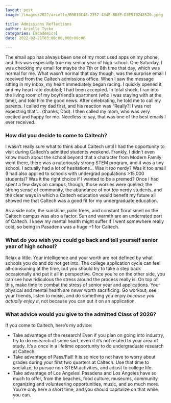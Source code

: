 ```yaml
---
layout: post
image: /images/2022/arielle/B9013C46-2357-434E-8D3E-D3E57B248520.jpeg

title: Admissions Reflections
author: Arielle Tycko
categories: [academics]
date: 2022-02-21T03:00:00.000+00:00

---
```

The email app has always been one of my most used apps on my phone, and this was especially true my senior year of high school. One Saturday, I was checking my email for maybe the 7th or 8th time that day, which was normal for me. What wasn’t normal that day though, was the surprise email I received from the Caltech admissions office. When I saw the message sitting in my inbox, my heart immediately began racing. I quickly opened it, and my heart rate doubled; I had been accepted. In total shock, I ran into the living room of my boyfriend’s apartment (who I was staying with at the time), and told him the good news. After celebrating, he told me to call my parents. I called my dad first, and his reaction was “Really?! I was not expecting that”... (thanks, Dad). I then called my mom, who was very excited and happy for me. Needless to say, that was one of the best emails I ever received.

### **How did you decide to come to Caltech?**

I wasn’t really sure what to think about Caltech until I had the opportunity to visit during Caltech’s admitted students weekend. Frankly, I didn’t even know much about the school beyond that a character from Modern Family went there, there was a notoriously strong STEM program, and it was a tiny school. I actually had a lot of hesitations… Was it _too_ nerdy? Was it too small (I had also applied to schools with undergrad populations >15,000 students)? Was it the right choice if I wanted to be a premed? Once I had spent a few days on campus, though, those worries were quelled; the strong sense of community, the abundance of not _too_ nerdy students, and the clear ways in which a Caltech education would benefit my future all showed me that Caltech was a good fit for my undergraduate education.

As a side note, the sunshine, palm trees, and constant floral smell on the Caltech campus was also a factor. Sun and warmth are an underrated part of Caltech. I knew my mental health might suffer if I went somewhere really cold, so being in Pasadena was a huge +1 for Caltech.

### **What do you wish you could go back and tell yourself senior year of high school?**

Relax a little. Your intelligence and your worth are not defined by what schools you do and do not get into. The college application cycle can feel all-consuming at the time, but you should try to take a step back occasionally and put it all in perspective. Once you’re on the other side, you can see how ridiculous the stress around the process really is. On top of this, make time to combat the stress of senior year and applications. Your physical and mental health are _never_ worth sacrificing. Go workout, see your friends, listen to music, and do something you enjoy _because you actually enjoy it_, not because you can put it on an application.

### **What advice would you give to the admitted Class of 2026?**

If you come to Caltech, here’s my advice:

* Take advantage of the research! Even if you plan on going into industry, try to do research of some sort, even if it’s not related to your area of study. It’s a once in a lifetime opportunity to do undergraduate research at Caltech.
* Take advantage of Pass/Fail! It is so nice to not have to worry about grades during your first two quarters at Caltech. Use that time to socialize, to pursue non-STEM activities, and adjust to college life.
* Take advantage of Los Angeles! Pasadena and Los Angeles have so much to offer, from the beaches, food culture, museums, community organizing and volunteering opportunities, music, and so much more. You’re only here a short time, and you should capitalize on that while you can.